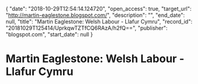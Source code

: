 {
  "date": "2018-10-29T12:54:14.124720", 
  "open_access": true, 
  "target_url": "http://martin-eaglestone.blogspot.com/", 
  "description": "", 
  "end_date": null, 
  "title": "Martin Eaglestone: Welsh Labour - Llafur Cymru", 
  "record_id": "20181029T125414/UprkqwTZTfCQ6RAzA/h2fQ==", 
  "publisher": "blogspot.com", 
  "start_date": null
}

# Martin Eaglestone: Welsh Labour - Llafur Cymru

